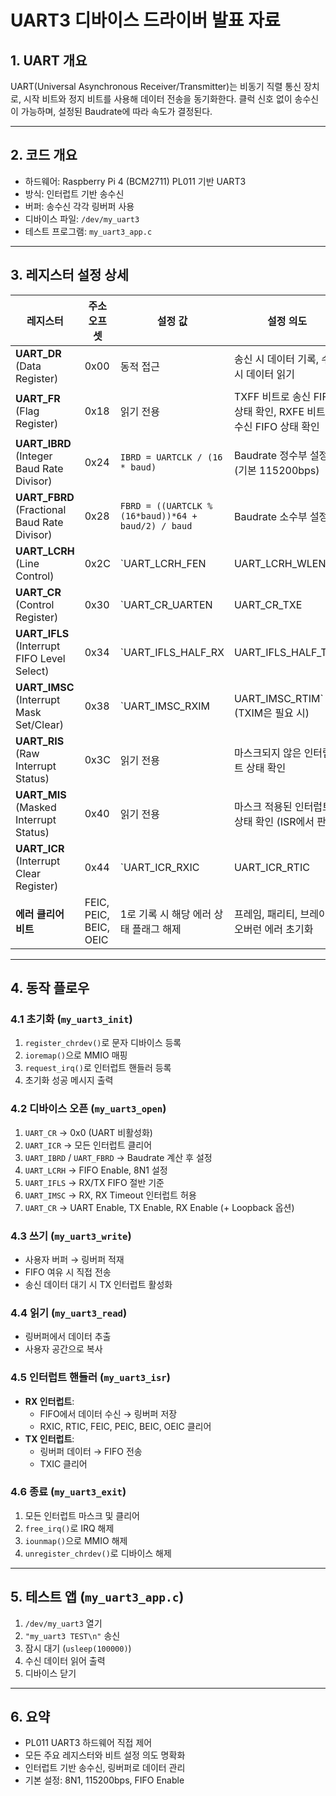 # UART3 디바이스 드라이버 발표 자료

## 1. UART 개요
UART(Universal Asynchronous Receiver/Transmitter)는 비동기 직렬 통신 장치로, 시작 비트와 정지 비트를 사용해 데이터 전송을 동기화한다. 클럭 신호 없이 송수신이 가능하며, 설정된 Baudrate에 따라 속도가 결정된다.

---

## 2. 코드 개요
- 하드웨어: Raspberry Pi 4 (BCM2711) PL011 기반 UART3
- 방식: 인터럽트 기반 송수신
- 버퍼: 송수신 각각 링버퍼 사용
- 디바이스 파일: `/dev/my_uart3`
- 테스트 프로그램: `my_uart3_app.c`

---

## 3. 레지스터 설정 상세

| 레지스터 | 주소 오프셋 | 설정 값 | 설정 의도 |
|----------|------------|---------|-----------|
| **UART_DR** (Data Register) | 0x00 | 동적 접근 | 송신 시 데이터 기록, 수신 시 데이터 읽기 |
| **UART_FR** (Flag Register) | 0x18 | 읽기 전용 | TXFF 비트로 송신 FIFO 상태 확인, RXFE 비트로 수신 FIFO 상태 확인 |
| **UART_IBRD** (Integer Baud Rate Divisor) | 0x24 | `IBRD = UARTCLK / (16 * baud)` | Baudrate 정수부 설정 (기본 115200bps) |
| **UART_FBRD** (Fractional Baud Rate Divisor) | 0x28 | `FBRD = ((UARTCLK % (16*baud))*64 + baud/2) / baud` | Baudrate 소수부 설정 |
| **UART_LCRH** (Line Control) | 0x2C | `UART_LCRH_FEN | UART_LCRH_WLEN_8` | FIFO 활성화(FEN), 데이터 길이 8비트(WLEN_8), 패리티 없음, 1 Stop bit |
| **UART_CR** (Control Register) | 0x30 | `UART_CR_UARTEN | UART_CR_TXE | UART_CR_RXE` (+ `UART_CR_LBE` 옵션) | UART Enable, 송수신 Enable, Loopback 모드 옵션 |
| **UART_IFLS** (Interrupt FIFO Level Select) | 0x34 | `UART_IFLS_HALF_RX | UART_IFLS_HALF_TX` | RX/TX 인터럽트 발생 시 FIFO 절반 기준 |
| **UART_IMSC** (Interrupt Mask Set/Clear) | 0x38 | `UART_IMSC_RXIM | UART_IMSC_RTIM` (TXIM은 필요 시) | RX 인터럽트와 RX Timeout 인터럽트 허용, TX 인터럽트는 송신 대기 시만 허용 |
| **UART_RIS** (Raw Interrupt Status) | 0x3C | 읽기 전용 | 마스크되지 않은 인터럽트 상태 확인 |
| **UART_MIS** (Masked Interrupt Status) | 0x40 | 읽기 전용 | 마스크 적용된 인터럽트 상태 확인 (ISR에서 판별) |
| **UART_ICR** (Interrupt Clear Register) | 0x44 | `UART_ICR_RXIC | UART_ICR_RTIC | UART_ICR_FEIC | UART_ICR_PEIC | UART_ICR_BEIC | UART_ICR_OEIC` (RX 관련) / `UART_ICR_TXIC` (TX 관련) | RX/TX 및 에러 상태 인터럽트 클리어 |
| **에러 클리어 비트** | FEIC, PEIC, BEIC, OEIC | 1로 기록 시 해당 에러 상태 플래그 해제 | 프레임, 패리티, 브레이크, 오버런 에러 초기화 |

---

## 4. 동작 플로우

### 4.1 초기화 (`my_uart3_init`)
1. `register_chrdev()`로 문자 디바이스 등록
2. `ioremap()`으로 MMIO 매핑
3. `request_irq()`로 인터럽트 핸들러 등록
4. 초기화 성공 메시지 출력

### 4.2 디바이스 오픈 (`my_uart3_open`)
1. `UART_CR` → 0x0 (UART 비활성화)
2. `UART_ICR` → 모든 인터럽트 클리어
3. `UART_IBRD` / `UART_FBRD` → Baudrate 계산 후 설정
4. `UART_LCRH` → FIFO Enable, 8N1 설정
5. `UART_IFLS` → RX/TX FIFO 절반 기준
6. `UART_IMSC` → RX, RX Timeout 인터럽트 허용
7. `UART_CR` → UART Enable, TX Enable, RX Enable (+ Loopback 옵션)

### 4.3 쓰기 (`my_uart3_write`)
- 사용자 버퍼 → 링버퍼 적재  
- FIFO 여유 시 직접 전송  
- 송신 데이터 대기 시 TX 인터럽트 활성화

### 4.4 읽기 (`my_uart3_read`)
- 링버퍼에서 데이터 추출  
- 사용자 공간으로 복사

### 4.5 인터럽트 핸들러 (`my_uart3_isr`)
- **RX 인터럽트**:  
  - FIFO에서 데이터 수신 → 링버퍼 저장  
  - RXIC, RTIC, FEIC, PEIC, BEIC, OEIC 클리어
- **TX 인터럽트**:  
  - 링버퍼 데이터 → FIFO 전송  
  - TXIC 클리어

### 4.6 종료 (`my_uart3_exit`)
1. 모든 인터럽트 마스크 및 클리어
2. `free_irq()`로 IRQ 해제
3. `iounmap()`으로 MMIO 해제
4. `unregister_chrdev()`로 디바이스 해제

---

## 5. 테스트 앱 (`my_uart3_app.c`)
1. `/dev/my_uart3` 열기
2. `"my_uart3 TEST\n"` 송신
3. 잠시 대기 (`usleep(100000)`)
4. 수신 데이터 읽어 출력
5. 디바이스 닫기

---

## 6. 요약
- PL011 UART3 하드웨어 직접 제어
- 모든 주요 레지스터와 비트 설정 의도 명확화
- 인터럽트 기반 송수신, 링버퍼로 데이터 관리
- 기본 설정: 8N1, 115200bps, FIFO Enable

